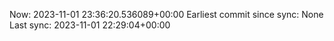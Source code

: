 Now: 2023-11-01 23:36:20.536089+00:00 Earliest commit since sync: None Last sync: 2023-11-01 22:29:04+00:00

